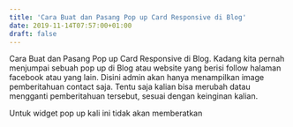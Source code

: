 ```yaml
---
title: 'Cara Buat dan Pasang Pop up Card Responsive di Blog'
date: 2019-11-14T07:57:00+01:00
draft: false
---
```


  
Cara Buat dan Pasang Pop up Card Responsive di Blog. Kadang kita pernah menjumpai sebuah pop up di Blog atau website yang berisi follow halaman facebook atau yang lain. Disini admin akan hanya menampilkan image pemberitahuan contact saja. Tentu saja kalian bisa merubah datau mengganti pemberitahuan tersebut, sesuai dengan keinginan kalian.  
  
Untuk widget pop up kali ini tidak akan memberatkan